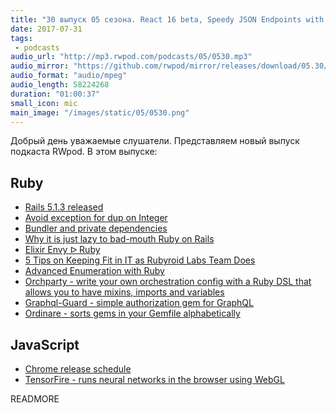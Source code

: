 ```yaml
---
title: "30 выпуск 05 сезона. React 16 beta, Speedy JSON Endpoints with Rails, Flash & The Future of Interactive Content, Fitty и прочее"
date: 2017-07-31
tags:
 - podcasts
audio_url: "http://mp3.rwpod.com/podcasts/05/0530.mp3"
audio_mirror: "https://github.com/rwpod/mirror/releases/download/05.30/0530.mp3"
audio_format: "audio/mpeg"
audio_length: 58224268
duration: "01:00:37"
small_icon: mic
main_image: "/images/static/05/0530.png"
---
```


Добрый день уважаемые слушатели. Представляем новый выпуск подкаста RWpod. В этом выпуске:

## Ruby

 - [Rails 5.1.3 released](http://weblog.rubyonrails.org/2017/8/3/Rails-5-1-3-released/)
 - [Avoid exception for dup on Integer](https://blog.bigbinary.com/2017/08/01/avoid-exceptions-for-dup-on-interger-and-similar-cases.html)
 - [Bundler and private dependencies](https://depfu.io/blog/2017/08/02/bundler-and-private-dependencies)
 - [Why it is just lazy to bad-mouth Ruby on Rails](http://www.akitaonrails.com/2017/08/03/why-is-it-just-lazy-to-bad-mouth-ruby-on-rails)
 - [Elixir Envy ᐅ Ruby](https://6ftdan.com/allyourdev/2017/08/03/elixir-envy-%E1%90%85-ruby/)
 - [5 Tips on Keeping Fit in IT as Rubyroid Labs Team Does](https://blog.rubyroidlabs.com/2017/07/it-health/)
 - [Advanced Enumeration with Ruby](https://blog.codeship.com/advanced-enumeration-with-ruby/)
 - [Orchparty - write your own orchestration config with a Ruby DSL that allows you to have mixins, imports and variables](https://github.com/jannishuebl/orchparty)
 - [Graphql-Guard - simple authorization gem for GraphQL](https://github.com/exAspArk/graphql-guard)
 - [Ordinare - sorts gems in your Gemfile alphabetically](https://github.com/nikolalsvk/ordinare)

## JavaScript

 - [Chrome release schedule](https://www.chromestatus.com/features/schedule)
 - [TensorFire - runs neural networks in the browser using WebGL](https://tenso.rs/)

READMORE
